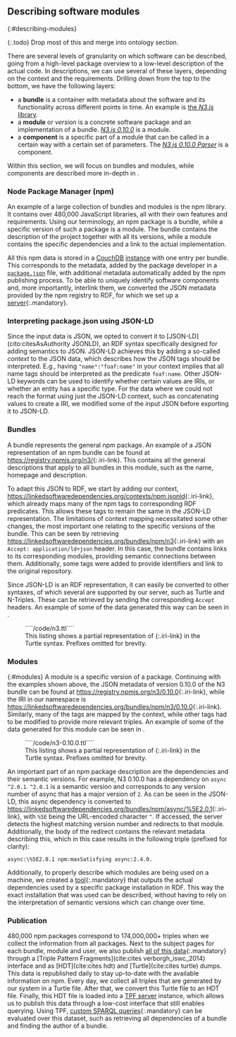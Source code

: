 ## Describing software modules
{:#describing-modules}

{:.todo}
Drop most of this and merge into ontology section.

There are several levels of granularity on which software can be described,
going from a high-level package overview to a low-level description of the actual code.
In descriptions, we can use several of these layers,
depending on the context and the requirements.
Drilling down from the top to the bottom, we have the following layers:
 
 - a **bundle** is a container
 with metadata about the software and its functionality
 across different points in time.
 An example is [the *N3.js* library](https://linkedsoftwaredependencies.org/bundles/npm/n3).
 - a **module** or *version* is a concrete software package
 and an implementation of a bundle.
 [*N3.js 0.10.0*](https://linkedsoftwaredependencies.org/bundles/npm/n3/0.10.0) is a module.
 - a **component** is a specific part of a module 
 that can be called in a certain way with a certain set of parameters.
 The [*N3.js 0.10.0 Parser*](https://github.com/RubenVerborgh/N3.js/blob/v0.10.0/lib/N3Parser.js) is a component.

Within this section, we will focus on bundles and modules,
while components are described more in-depth in [](#describing-components).

### Node Package Manager (npm)
An example of a large collection of bundles and modules is the npm library.
It contains over 480,000 JavaScript libraries,
all with their own features and requirements.
Using our terminology,
an npm package is a bundle,
while a specific version of such a package is a module.
The bundle contains the description of the project together with all its versions,
while a module contains the specific dependencies and a link to the actual implementation.

All this npm data is stored in a [CouchDB](http://couchdb.apache.org/)
[instance](https://registry.npmjs.org/) with one entry per bundle.
This corresponds to the metadata, added by the package developer in a [`package.json`](https://docs.npmjs.com/files/package.json) file,
with additional metadata automatically added by the npm publishing process.
To be able to uniquely identify software components and,
more importantly, interlink them,
we converted the JSON metadata provided by the npm registry to RDF,
for which we set up a [server](https://github.com/LinkedSoftwareDependencies/npm-extraction-server){:.mandatory}.

### Interpreting package.json using JSON-LD
Since the input data is JSON,
we opted to convert it to [JSON-LD](cito:citesAsAuthority JSONLD),
an RDF syntax specifically designed for adding semantics to JSON.
JSON-LD achieves this by adding a so-called *context* to the JSON data,
which describes how the JSON tags should be interpreted.
E.g., having `"name":"foaf:name"` in your context implies
that all name tags should be interpreted as the predicate `foaf:name`.
Other JSON-LD keywords can be used to identify whether certain values are IRIs,
or whether an entity has a specific type.
For the data where we could not reach the format using just the JSON-LD context,
such as concatenating values to create a IRI,
we modified some of the input JSON before exporting it to JSON-LD.

### Bundles
A bundle represents the general npm package.
An example of a JSON representation of an npm bundle can be found at <https://registry.npmjs.org/n3/>{:.iri-link}.
This contains all the general descriptions that apply to all bundles in this module,
such as the name, homepage and description.

To adapt this JSON to RDF,
we start by adding our context,
<https://linkedsoftwaredependencies.org/contexts/npm.jsonld>{:.iri-link},
which already maps many of the npm tags to corresponding RDF predicates.
This allows these tags to remain the same in the JSON-LD representation.
The limitations of context mapping necessitated
some other changes,
the most important one relating to the specific versions of the bundle.
This can be seen by retrieving <https://linkedsoftwaredependencies.org/bundles/npm/n3>{:.iri-link} with an `Accept: application/ld+json` header.
In this case, the bundle contains links to its corresponding modules,
providing semantic connections between them.
Additionally, some tags were added to provide identifiers and link to the original repository.

Since JSON-LD is an RDF representation, it can easily be converted to other syntaxes,
of which several are supported by our server,
such as Turtle and N-Triples.
These can be retrieved by sending the corresponding `Accept` headers.
An example of some of the data generated this way can be seen in [](#n3.ttl).

<figure id="n3.ttl" class="listing">
````/code/n3.ttl````
<figcaption markdown="block">
This listing shows a partial representation of <https://linkedsoftwaredependencies.org/bundles/npm/n3>{:.iri-link} in the Turtle syntax.
Prefixes omitted for brevity.
</figcaption>
</figure>

### Modules
{:#modules}
A module is a specific version of a package.
Continuing with the examples shown above,
the JSON metadata of version 0.10.0 of the N3 bundle can be found at
<https://registry.npmjs.org/n3/0.10.0>{:.iri-link},
while the IRI in our namespace is <https://linkedsoftwaredependencies.org/bundles/npm/n3/0.10.0>{:.iri-link}.
Similarly, many of the tags are mapped by the context,
while other tags had to be modified to provide more relevant triples.
An example of some of the data generated for this module can be seen in [](#n3-0.10.0.ttl).

<figure id="n3-0.10.0.ttl" class="listing">
````/code/n3-0.10.0.ttl````
<figcaption markdown="block">
This listing shows a partial representation of <https://linkedsoftwaredependencies.org/bundles/npm/n3/0.10.0>{:.iri-link} in the Turtle syntax.
Prefixes omitted for brevity.
</figcaption>
</figure>

An important part of an npm package description are the dependencies
and their semantic versions.
For example, N3 0.10.0 has a dependency on `async ^2.0.1`.
`^2.0.1` is a semantic version and corresponds to any version number
of async that has a major version of `2`.
As can be seen in the JSON-LD,
this async dependency is converted to 
<https://linkedsoftwaredependencies.org/bundles/npm/async/%5E2.0.1>{:.iri-link},
with `%5E` being the URL-encoded character `^`.
If accessed, the server detects the highest matching version number
and redirects to that module.
Additionally, the body of the redirect contains the relevant metadata describing this,
which in this case results in the following triple (prefixed for clarity):

```
async:\%5E2.0.1 npm:maxSatisfying async:2.4.0.
```

Additionally, to properly describe which modules are being used on a machine,
we created a [tool](https://github.com/LinkedSoftwareDependencies/node-dependency-parser){:.mandatory}
that outputs the actual dependencies
used by a specific package installation in RDF.
This way the exact installation that was used can be described,
without having to rely on the interpretation of semantic versions which can change over time.

### Publication
480,000 npm packages correspond to 174,000,000+ triples when we collect the information from all packages.
Next to the subject pages for each bundle, module and user,
we also publish [all of this data](https://linkedsoftwaredependencies.org/){:.mandatory} through a [Triple Pattern Fragments](cite:cites verborgh_iswc_2014) interface
and as [HDT](cite:cites hdt) and [Turtle](cite:cites turtle) dumps.
This data is republished daily to stay up-to-date with the available information on npm.
Every day, we collect all triples that are generated by our system in a Turtle file.
After that, we convert this Turtle file to an HDT file.
Finally, this HDT file is loaded into a [TPF server](https://github.com/LinkedDataFragments/Server.js) instance,
which allows us to publish this data through a low-cost interface that still enables querying.
Using TPF, [custom SPARQL queries](https://query.linkedsoftwaredependencies.org/){:.mandatory} can be evaluated over this dataset,
such as retrieving all dependencies of a bundle and finding the author of a bundle.

